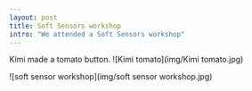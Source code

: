 ```yaml
---
layout: post
title: Soft Sensors workshop
intro: "We attended a Soft Sensors workshop"
---
```


Kimi made a tomato button.
![Kimi tomato](img/Kimi tomato.jpg)

![soft sensor workshop](img/soft sensor workshop.jpg)